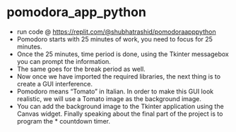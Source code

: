 # pomodora_app_python
* run code @ https://replit.com/@shubhatrashid/pomodoraapppython
* Pomodoro starts with 25 minutes of work, you need to focus for 25 minutes. 
* Once the 25 minutes, time period is done, using the Tkinter messagebox you can prompt the information. 
* The same goes for the break period as well.
* Now once we have imported the required libraries, the next thing is to create a GUI interference.
* Pomodoro means “Tomato” in Italian. In order to make this GUI look realistic, we will use a Tomato image as the background image. 
* You can add the background image to the Tkinter application using the Canvas widget. Finally speaking about the final part of the project is to program the * countdown timer.
